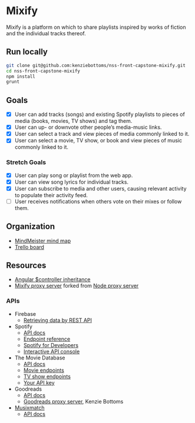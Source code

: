 # Mixify

Mixify is a platform on which to share playlists inspired by works of fiction and the individual tracks thereof.

## Run locally

```bash
git clone git@github.com:kenziebottoms/nss-front-capstone-mixify.git
cd nss-front-capstone-mixify
npm install
grunt
```

## Goals

- [x] User can add tracks (songs) and existing Spotify playlists to pieces of media (books, movies, TV shows) and tag them.
- [x] User can up- or downvote other people’s media-music links.
- [x] User can select a track and view pieces of media commonly linked to it.
- [x] User can select a movie, TV show, or book and view pieces of music commonly linked to it.

### Stretch Goals
- [x] User can play song or playlist from the web app.
- [x] User can view song lyrics for individual tracks.
- [x] User can subscribe to media and other users, causing relevant activity to populate their activity feed.
- [ ] User receives notifications when others vote on their mixes or follow them.

## Organization
- [MindMeister mind map](https://mm.tt/994144307?t=3TqRJrEdLy)
- [Trello board](https://trello.com/b/oTWe6Xq2/mixify)

## Resources
- [Angular $controller inheritance](https://stackoverflow.com/questions/18461263/can-an-angularjs-controller-inherit-from-another-controller-in-the-same-module)
- [Mixify proxy server](https://github.com/kenziebottoms/mixify-proxy-server) forked from [Node proxy server](https://github.com/BlaiseRoberts/proxy-server)

### APIs

- Firebase
  - [Retrieving data by REST API](https://firebase.google.com/docs/database/rest/retrieve-data)
- Spotify
  - [API docs](https://developer.spotify.com/web-api/)
  - [Endpoint reference](https://developer.spotify.com/web-api/endpoint-reference/)
  - [Spotify for Developers](https://beta.developer.spotify.com/dashboard/applications)
  - [Interactive API console](https://developer.spotify.com/web-api/console/)
- The Movie Database
  - [API docs](https://developers.themoviedb.org/3)
  - [Movie endpoints](https://developers.themoviedb.org/3/movies/get-movie-details)
  - [TV show endpoints](https://developers.themoviedb.org/3/tv/get-tv-details)
  - [Your API key](https://www.themoviedb.org/settings/api)
- Goodreads
  - [API docs](https://www.goodreads.com/api)
  - [Goodreads proxy server](https://github.com/kenziebottoms/goodreads-proxy-server), Kenzie Bottoms
- [Musixmatch](https://developer.musixmatch.com/)
  - [API docs](https://developer.musixmatch.com/documentation)